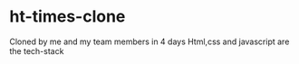 # ht-times-clone
Cloned by me and my team members in 4 days
Html,css and javascript are the tech-stack
